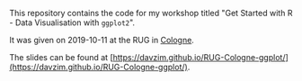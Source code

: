 This repository contains the code for my workshop titled "Get Started with R - Data Visualisation with `ggplot2`".

It was given on 2019-10-11 at the RUG in [Cologne](https://www.meetup.com/KoelnRUG/events/265020982/).

The slides can be found at [https://davzim.github.io/RUG-Cologne-ggplot/](https://davzim.github.io/RUG-Cologne-ggplot/).

